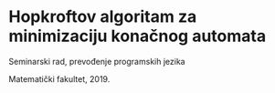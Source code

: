 # Hopkroftov algoritam za minimizaciju konačnog automata

Seminarski rad, prevođenje programskih jezika

Matematički fakultet, 2019.
